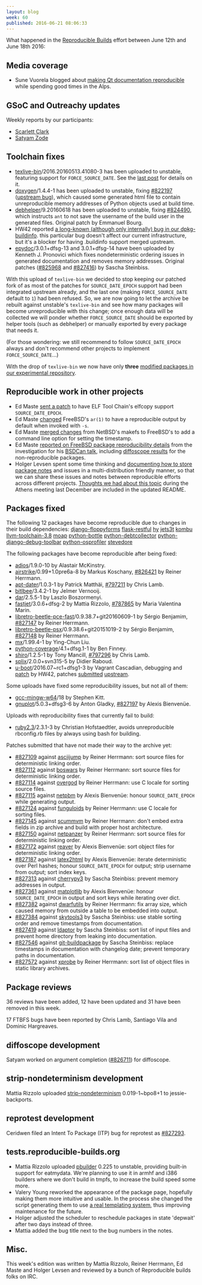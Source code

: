```yaml
---
layout: blog
week: 60
published: 2016-06-21 08:06:33
---
```


What happened in the [Reproducible
Builds](https://wiki.debian.org/ReproducibleBuilds) effort between June 12th and June 18th 2016:

Media coverage
--------------

* Sune Vuorela blogged about [making Qt documentation reproducible](http://pusling.com/blog/?p=410) while spending good times in the Alps.

GSoC and Outreachy updates
--------------------------

Weekly reports by our participants:

- [Scarlett Clark](http://scarlettgatelyclark.com/2016/debian-kde-reproducible-builds-week-3-randa-platforms-equals-busy-times/)
- [Satyam Zode](https://satyamz.github.io/blog/2016/06/13/gsoc-2016-week-2-and-3-reproducible-builds-in-debian/)

Toolchain fixes
---------------

- [texlive-bin](https://tracker.debian.org/pkg/texlive-bin)/2016.20160513.41080-3 has been uploaded to unstable,
  featuring support for `FORCE_SOURCE_DATE`.  See the <a href="posts/59#FORCE_SOURCE_DATE">last post</a>
  for details on it.
- [doxygen](https://tracker.debian.org/pkg/doxygen)/1.4.4-1 has been uploaded to unstable, fixing [#822197](https://bugs.debian.org/822197)
  ([upstream bug](https://github.com/sphinx-doc/sphinx/pull/2534)), which caused
  some generated html file to contain unreproducible memory addresses of Python
  objects used at build time.
- [debhelper](https://tracker.debian.org/pkg/debhelper)/9.20160618 has been uploaded to unstable, fixing [#824490](https://bugs.debian.org/824490),
  which instructs `ant` to not save the username of the build user in the
  generated files.  Original patch by Emmanuel Bourg.
- HW42 reported [a long-known (although only internally) bug in our
  dpkg-buildinfo](https://lists.alioth.debian.org/pipermail/reproducible-builds/Week-of-Mon-20160613/005789.html).
  this particular bug doesn't affect our current infrastructure, but it's a
  blocker for having .buildinfo support merged upstream.
- [epydoc](https://tracker.debian.org/pkg/epydoc)/3.0.1+dfsg-13 and 3.0.1+dfsg-14 have been uploaded by Kenneth J.
  Pronovici which fixes nondeterministic ordering issues in generated
  documentation and removes memory addresses. Original patches ([#825968](https://bugs.debian.org/825968)
  and [#827416](https://bugs.debian.org/827416)) by Sascha Steinbiss.

With this upload of `texlive-bin` we decided to stop keeping our patched fork of
as most of the patches for `SOURCE_DATE_EPOCH` support had been integrated
upstream already, and the last one (making `FORCE_SOURCE_DATE` default to `1`)
had been refused.  So, we are now going to let the archive be rebuilt against
unstable's `texlive-bin` and see how many packages will become unreproducible
with this change; once enough data will be collected we will ponder whether
`FORCE_SOURCE_DATE` should be exported by helper tools (such as debhelper) or
manually exported by every package that needs it.

(For those wondering: we still recommend to follow `SOURCE_DATE_EPOCH` always
and don't recommend other projects to implement `FORCE_SOURCE_DATE`…)

With the drop of `texlive-bin` we now have only **three** [modified packages in our
experimental repository](https://tests.reproducible-builds.org/debian/index_repositories.html).

Reproducible work in other projects
-----------------------------------

- Ed Maste [sent a patch](https://reviews.freebsd.org/D6829) to have
  ELF Tool Chain's elfcopy support `SOURCE_DATE_EPOCH`.
- Ed Maste [changed](https://svnweb.freebsd.org/base?view=revision&revision=301974)
  FreeBSD's `ar(1)` to have a reproducible output by default when invoked with `-s`.
- Ed Maste [merged changes](https://svnweb.freebsd.org/changeset/base/301879)
  from NetBSD's makefs to FreeBSD's to add a command line option for setting the
  timestamp.
- Ed Maste [reported on FreeBSD package reproducibility details](https://lists.freebsd.org/pipermail/freebsd-ports/2016-June/103584.html)
  from the investigation for his
  [BSDCan talk](https://www.bsdcan.org/2016/schedule/events/714.en.html),
  including
  [diffoscope results](https://people.freebsd.org/~emaste/reproducible-builds/iteration-1/diffoscope/)
  for the non-reproducible packages.
- Holger Levsen spent some time thinking and [documenting how to store package notes](https://salsa.debian.org/reproducible-builds/notes.git/tree/README?h=multi-project-syntax)
  and issues in a multi-distribution friendly manner, so that we can share
  these issues and notes between reproducible efforts across different projects.
  [Thoughts we had about this topic](https://reproducible-builds.org/events/athens2015/issue-database/)
  during the Athens meeting last December are included in the updated README.

Packages fixed
--------------

The following 12 packages have become reproducible due to changes in their
build dependencies:
[django-floppyforms](https://tracker.debian.org/pkg/django-floppyforms)
[flask-restful](https://tracker.debian.org/pkg/flask-restful)
[hy](https://tracker.debian.org/pkg/hy)
[jets3t](https://tracker.debian.org/pkg/jets3t)
[kombu](https://tracker.debian.org/pkg/kombu)
[llvm-toolchain-3.8](https://tracker.debian.org/pkg/llvm-toolchain-3.8)
[moap](https://tracker.debian.org/pkg/moap)
[python-bottle](https://tracker.debian.org/pkg/python-bottle)
[python-debtcollector](https://tracker.debian.org/pkg/python-debtcollector)
[python-django-debug-toolbar](https://tracker.debian.org/pkg/python-django-debug-toolbar)
[python-osprofiler](https://tracker.debian.org/pkg/python-osprofiler)
[stevedore](https://tracker.debian.org/pkg/stevedore)

The following packages have become reproducible after being fixed:

 * [adios](https://tracker.debian.org/pkg/adios)/1.9.0-10 by Alastair McKinstry.
 * [airstrike](https://tracker.debian.org/pkg/airstrike)/0.99+1.0pre6a-8 by Markus Koschany, [#826421](https://bugs.debian.org/826421) by Reiner Herrmann.
 * [apt-dater](https://tracker.debian.org/pkg/apt-dater)/1.0.3-1 by Patrick Matthäi, [#797211](https://bugs.debian.org/797211) by Chris Lamb.
 * [bitlbee](https://tracker.debian.org/pkg/bitlbee)/3.4.2-1 by Jelmer Vernooĳ.
 * [dar](https://tracker.debian.org/pkg/dar)/2.5.5-1 by Laszlo Boszormenyi.
 * [fastjet](https://tracker.debian.org/pkg/fastjet)/3.0.6+dfsg-2 by Mattia Rizzolo, [#787865](https://bugs.debian.org/787865) by Maria Valentina Marin.
 * [libretro-beetle-pce-fast](https://tracker.debian.org/pkg/libretro-beetle-pce-fast)/0.9.38.7+git20160609-1 by Sérgio Benjamim, [#827147](https://bugs.debian.org/827147) by Reiner Herrmann.
 * [libretro-beetle-psx](https://tracker.debian.org/pkg/libretro-beetle-psx)/0.9.38.6+git20151019-2 by Sérgio Benjamim, [#827148](https://bugs.debian.org/827148) by Reiner Herrmann.
 * [mx](https://tracker.debian.org/pkg/mx)/1.99.4-1 by Ying-Chun Liu.
 * [python-coverage](https://tracker.debian.org/pkg/python-coverage)/4.1+dfsg.1-1 by Ben Finney.
 * [shiro](https://tracker.debian.org/pkg/shiro)/1.2.5-1 by Tony Mancill, [#797296](https://bugs.debian.org/797296) by Chris Lamb.
 * [splix](https://tracker.debian.org/pkg/splix)/2.0.0+svn315-5 by Didier Raboud.
 * [u-boot](https://tracker.debian.org/pkg/u-boot)/2016.07~rc1+dfsg1-3 by Vagrant Cascadian, debugging and [patch](https://lists.alioth.debian.org/pipermail/reproducible-builds/Week-of-Mon-20160606/005722.html) by HW42, patches [submitted](https://patchwork.ozlabs.org/patch/634190/) [upstream](https://patchwork.ozlabs.org/patch/636667/).

Some uploads have fixed some reproducibility issues, but not all of them:

 * [gcc-mingw-w64](https://tracker.debian.org/pkg/gcc-mingw-w64)/18 by Stephen Kitt.
 * [gnuplot](https://tracker.debian.org/pkg/gnuplot)/5.0.3+dfsg3-6 by Anton Gladky, [#827197](https://bugs.debian.org/827197) by Alexis Bienvenüe.

Uploads with reproducibility fixes that currently fail to build:

 * [ruby2.3](https://tracker.debian.org/pkg/ruby2.3)/2.3.1-3 by Christian Hofstaedtler, avoids unreproducible rbconfig.rb files by always using bash for building.

Patches submitted that have not made their way to the archive yet:

 * [#827109](https://bugs.debian.org/827109) against [asciijump](https://tracker.debian.org/pkg/asciijump) by Reiner Herrmann: sort source files for deterministic linking order.
 * [#827112](https://bugs.debian.org/827112) against [boswars](https://tracker.debian.org/pkg/boswars) by Reiner Herrmann: sort source files for deterministic linking order.
 * [#827114](https://bugs.debian.org/827114) against [overgod](https://tracker.debian.org/pkg/overgod) by Reiner Herrmann: use C locale for sorting source files.
 * [#827115](https://bugs.debian.org/827115) against [netpbm](https://tracker.debian.org/pkg/netpbm) by Alexis Bienvenüe: honour `SOURCE_DATE_EPOCH` while generating output.
 * [#827124](https://bugs.debian.org/827124) against [funguloids](https://tracker.debian.org/pkg/funguloids) by Reiner Herrmann: use C locale for sorting files.
 * [#827145](https://bugs.debian.org/827145) against [scummvm](https://tracker.debian.org/pkg/scummvm) by Reiner Herrmann: don't embed extra fields in zip archive and build with proper host architecture.
 * [#827150](https://bugs.debian.org/827150) against [netpanzer](https://tracker.debian.org/pkg/netpanzer) by Reiner Herrmann: sort source files for deterministic linking order.
 * [#827172](https://bugs.debian.org/827172) against [reaver](https://tracker.debian.org/pkg/reaver) by Alexis Bienvenüe: sort object files for deterministic linking order.
 * [#827187](https://bugs.debian.org/827187) against [latex2html](https://tracker.debian.org/pkg/latex2html) by Alexis Bienvenüe: iterate deterministic over Perl hashes; honour `SOURCE_DATE_EPOCH` for output; strip username from output; sort index keys.
 * [#827313](https://bugs.debian.org/827313) against [cherrypy3](https://tracker.debian.org/pkg/cherrypy3) by Sascha Steinbiss: prevent memory addresses in output.
 * [#827361](https://bugs.debian.org/827361) against [matplotlib](https://tracker.debian.org/pkg/matplotlib) by Alexis Bienvenüe: honour `SOURCE_DATE_EPOCH` in output and sort keys while iterating over dict.
 * [#827382](https://bugs.debian.org/827382) against [dwarfutils](https://tracker.debian.org/pkg/dwarfutils) by Reiner Herrmann: fix array size, which caused memory from outside a table to be embedded into output.
 * [#827384](https://bugs.debian.org/827384) against [skytools3](https://tracker.debian.org/pkg/skytools3) by Sascha Steinbiss: use stable sorting order and remove timestamps from documentation.
 * [#827419](https://bugs.debian.org/827419) against [ldaptor](https://tracker.debian.org/pkg/ldaptor) by Sascha Steinbiss: sort list of input files and prevent home directory from leaking into documentation.
 * [#827546](https://bugs.debian.org/827546) against [git-buildpackage](https://tracker.debian.org/pkg/git-buildpackage) by Sascha Steinbiss: replace timestamps in documentation with changelog date; prevent temporary paths in documentation.
 * [#827572](https://bugs.debian.org/827572) against [xprobe](https://tracker.debian.org/pkg/xprobe) by Reiner Herrmann: sort list of object files in static library archives.

Package reviews
---------------

36 reviews have been added, 12 have been updated and 31 have been removed in this week.

17 FTBFS bugs have been reported by Chris Lamb, Santiago Vila and Dominic Hargreaves.


diffoscope development
----------------------

Satyam worked on argument completion ([#826711](https://bugs.debian.org/826711)) for diffoscope.

strip-nondeterminism development
--------------------------------

Mattia Rizzolo uploaded [strip-nondeterminism](https://tracker.debian.org/pkg/strip-nondeterminism) 0.019-1~bpo8+1 to
jessie-backports.

reprotest development
---------------------

Ceridwen filed an Intent To Package (ITP) bug for reprotest as [#827293](https://bugs.debian.org/827293).

tests.reproducible-builds.org
-----------------------

- Mattia Rizzolo uploaded [pbuilder](https://tracker.debian.org/pkg/pbuilder) 0.225 to unstable, providing built-in
  support for eatmydata.  We're planning to use it in armhf and i386 builders
  where we don't build in tmpfs, to increase the build speed some more.
- Valery Young reworked the appearance of the package page, hopefully making them more
  intuitive and usable.  In the process she changed the script generating them
  to use [a real templating system](https://mustache.github.io/), thus improving
  maintenance for the future.
- Holger adjusted the scheduler to reschedule packages in state 'depwait' after
  two days instead of three.
- Mattia added the bug title next to the bug numbers in the notes.

Misc.
-----

This week's edition was written by Mattia Rizzolo, Reiner Herrmann, Ed Maste and Holger Levsen and reviewed by a bunch of Reproducible builds folks on IRC.
